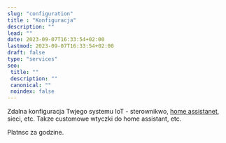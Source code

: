 ```yaml
---
slug: "configuration"
title : "Konfiguracja"
description: ""
lead: ""
date: 2023-09-07T16:33:54+02:00
lastmod: 2023-09-07T16:33:54+02:00
draft: false
type: "services"
seo:
 title: ""
 description: ""
 canonical: ""
 noindex: false
---
```


Zdalna konfiguracja Twjego systemu IoT - sterownikwo, [home assistanet](), sieci, etc. Takze customowe wtyczki do home assistant, etc.

Platnsc za godzine.
